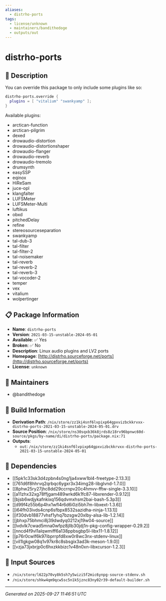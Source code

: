 ```yaml
---
aliases:
  - distrho-ports
tags:
  - license/unknown
  - maintainers/bandithedoge
  - outputs/out
---
```


# distrho-ports

## 📝 Description

You can override this package to only include some plugins like so:

```nix
distrho-ports.override {
  plugins = [ "vitalium" "swankyamp" ];
}
```

Available plugins:
- arctican-function
- arctican-pilgrim
- dexed
- drowaudio-distortion
- drowaudio-distortionshaper
- drowaudio-flanger
- drowaudio-reverb
- drowaudio-tremolo
- drumsynth
- easySSP
- eqinox
- HiReSam
- juce-opl
- klangfalter
- LUFSMeter
- LUFSMeter-Multi
- luftikus
- obxd
- pitchedDelay
- refine
- stereosourceseparation
- swankyamp
- tal-dub-3
- tal-filter
- tal-filter-2
- tal-noisemaker
- tal-reverb
- tal-reverb-2
- tal-reverb-3
- tal-vocoder-2
- temper
- vex
- vitalium
- wolpertinger


## 📋 Package Information

- **Name**: `distrho-ports`
- **Version**: `2021-03-15-unstable-2024-05-01`
- **Available**: ✅ Yes
- **Broken**: ✅ No
- **Description**: Linux audio plugins and LV2 ports
- **Homepage**: [http://distrho.sourceforge.net/ports](http://distrho.sourceforge.net/ports)
- **License**: `unknown`
## 👥 Maintainers

- @bandithedoge


## 🔧 Build Information

- **Derivation Path**: `/nix/store/zz1ki4snf6lvpixp64gpxvizbckkrvxx-distrho-ports-2021-03-15-unstable-2024-05-01.drv`
- **Source Position**: `/nix/store/ns30sqxb36k8jrds8z18rv96bpnwc60d-source/pkgs/by-name/di/distrho-ports/package.nix:71`
- **Outputs**:
  - `out`:  `/nix/store/zz1ki4snf6lvpixp64gpxvizbckkrvxx-distrho-ports-2021-03-15-unstable-2024-05-01`

## 🔗 Dependencies

- [[5pk1c33sk3d4zpbn4s0ng1ja4xww1bl4-freetype-2.13.3]]
- [[761d6f8hhrvq2qrbqc6ygxr3x34img28-libglvnd-1.7.0]]
- [[8phw25ry27jhc8dd29ccrnpv20c4hmvv-fftw-single-3.3.10]]
- [[a11zhx32xg78ffjgam489wrkd6k1fc87-libxrender-0.9.12]]
- [[bjsb6wdjykafnkixq156qdvmxhsm2bai-bash-5.3p3]]
- [[d99f4z55b6p4hx1wfl4r6d6i0zi5bh7m-libxext-1.3.6]]
- [[i64fh03ivds4cnp6sfbpx8532sazidha-ninja-1.13.1]]
- [[if30dvb18877vhsf1yhq7bzsgw20xlby-alsa-lib-1.2.14]]
- [[jbhxp75bhmci8j39dwdyq0212xj19w04-source]]
- [[lvdvlk7cwad5mna0wfpz8jllb30jdj1n-pkg-config-wrapper-0.29.2]]
- [[nncd4f9vl1alqwmiff6a138ppbsgbp5l-libx11-1.8.12]]
- [[p76r0cwlf6k97ibprrpfd8xw0r8wc3nx-stdenv-linux]]
- [[vil1lgkgw08q1v97kr8c8sbsgix3ad3k-meson-1.9.0]]
- [[vzja73jxbrjp0c6hxzkkbizc1v48n0xn-libxcursor-1.2.3]]

## 📁 Input Sources

- `/nix/store/l622p70vy8k5sh7y5wizi5f2mic6ynpg-source-stdenv.sh`
- `/nix/store/shkw4qm9qcw5sc5n1k5jznc83ny02r39-default-builder.sh`

---
*Generated on 2025-09-27 11:46:51 UTC*
